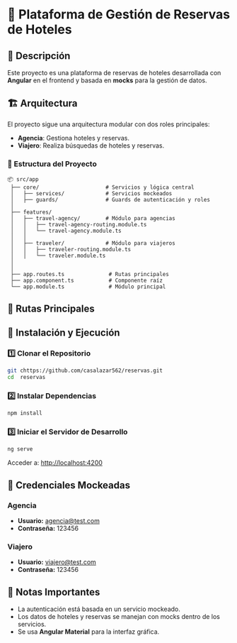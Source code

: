 # 📌 Plataforma de Gestión de Reservas de Hoteles

## 📖 Descripción
Este proyecto es una plataforma de reservas de hoteles desarrollada con **Angular** en el frontend y basada en **mocks** para la gestión de datos.

## 🏗️ Arquitectura
El proyecto sigue una arquitectura modular con dos roles principales:
- **Agencia**: Gestiona hoteles y reservas.
- **Viajero**: Realiza búsquedas de hoteles y reservas.

### 📂 Estructura del Proyecto
```
📦 src/app
 ├── core/                     # Servicios y lógica central
 │   ├── services/             # Servicios mockeados
 │   ├── guards/               # Guards de autenticación y roles
 │
 ├── features/
 │   ├── travel-agency/        # Módulo para agencias
 │   │   ├── travel-agency-routing.module.ts
 │   │   └── travel-agency.module.ts
 │   │
 │   ├── traveler/             # Módulo para viajeros
 │   │   ├── traveler-routing.module.ts
 │   │   └── traveler.module.ts
 │
 │
 ├── app.routes.ts              # Rutas principales
 ├── app.component.ts           # Componente raíz
 └── app.module.ts              # Módulo principal
```

## 🔗 Rutas Principales


## 🚀 Instalación y Ejecución

### 1️⃣ Clonar el Repositorio
```bash
git chttps://github.com/casalazar562/reservas.git
cd  reservas
```

### 2️⃣ Instalar Dependencias
```bash
npm install
```

### 3️⃣ Iniciar el Servidor de Desarrollo
```bash
ng serve
```
Acceder a: [http://localhost:4200](http://localhost:4200)

## 🔑 Credenciales Mockeadas

### Agencia
- **Usuario:** agencia@test.com
- **Contraseña:** 123456

### Viajero
- **Usuario:** viajero@test.com
- **Contraseña:** 123456

## 📌 Notas Importantes
- La autenticación está basada en un servicio mockeado.
- Los datos de hoteles y reservas se manejan con mocks dentro de los servicios.
- Se usa **Angular Material** para la interfaz gráfica.
